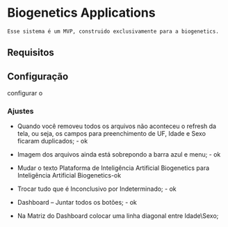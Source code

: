 # Biogenetics Applications
	Esse sistema é um MVP, construido exclusivamente para a biogenetics. 

## Requisitos

## Configuração
configurar o



### Ajustes


- Quando você removeu todos os arquivos não aconteceu o refresh da tela, ou seja, os campos para preenchimento de UF, Idade e Sexo ficaram duplicados; - ok

- Imagem dos arquivos ainda está sobrepondo a barra azul e menu; - ok

- Mudar o texto Plataforma de Inteligência Artificial Biogenetics para Inteligência Artificial Biogenetics-ok

- Trocar tudo que é Inconclusivo por Indeterminado; - ok

- Dashboard – Juntar todos os botões; - ok

- Na Matriz do Dashboard colocar uma linha diagonal entre Idade\Sexo;